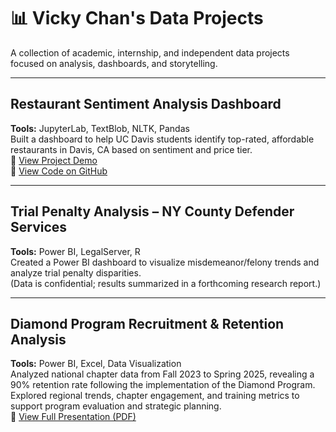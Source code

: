 # 📊 Vicky Chan's Data Projects

A collection of academic, internship, and independent data projects focused on analysis, dashboards, and storytelling.

---

## Restaurant Sentiment Analysis Dashboard  
**Tools:** JupyterLab, TextBlob, NLTK, Pandas  
Built a dashboard to help UC Davis students identify top-rated, affordable restaurants in Davis, CA based on sentiment and price tier.  
🔗 [View Project Demo](https://vckchan.github.io/restaurant-analysis/)  
🔗 [View Code on GitHub](https://github.com/vckchan/restaurant-analysis)

---

## Trial Penalty Analysis – NY County Defender Services
**Tools:** Power BI, LegalServer, R  
Created a Power BI dashboard to visualize misdemeanor/felony trends and analyze trial penalty disparities.  
(Data is confidential; results summarized in a forthcoming research report.)

---

## Diamond Program Recruitment & Retention Analysis  
**Tools:** Power BI, Excel, Data Visualization  
Analyzed national chapter data from Fall 2023 to Spring 2025, revealing a 90% retention rate following the implementation of the Diamond Program.  
Explored regional trends, chapter engagement, and training metrics to support program evaluation and strategic planning.  
📄 [View Full Presentation (PDF)](Data%20Analysis%20%28Recruitment%20and%20Retention%29.pdf)


